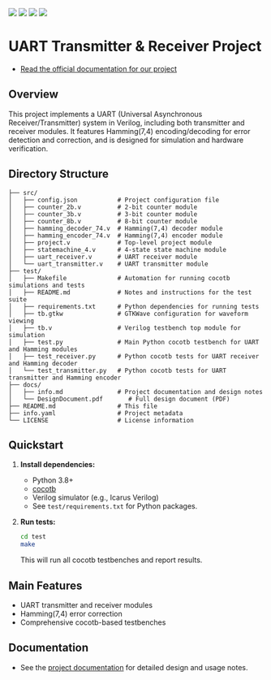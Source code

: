 ![](../../workflows/gds/badge.svg) ![](../../workflows/docs/badge.svg) ![](../../workflows/test/badge.svg) ![](../../workflows/fpga/badge.svg)

# UART Transmitter & Receiver Project

- [Read the official documentation for our project](https://docs.google.com/document/d/1tlF-jqzEoZz30VtqMln9JiZ-5Pucy0jMslVNLtq-4XA/edit?usp=sharing)

## Overview

This project implements a UART (Universal Asynchronous Receiver/Transmitter) system in Verilog, including both transmitter and receiver modules. It features Hamming(7,4) encoding/decoding for error detection and correction, and is designed for simulation and hardware verification.

## Directory Structure

```
├── src/
│   ├── config.json           # Project configuration file
│   ├── counter_2b.v          # 2-bit counter module
│   ├── counter_3b.v          # 3-bit counter module
│   ├── counter_8b.v          # 8-bit counter module
│   ├── hamming_decoder_74.v  # Hamming(7,4) decoder module
│   ├── hamming_encoder_74.v  # Hamming(7,4) encoder module
│   ├── project.v             # Top-level project module
│   ├── statemachine_4.v      # 4-state state machine module
│   ├── uart_receiver.v       # UART receiver module
│   └── uart_transmitter.v    # UART transmitter module
├── test/
│   ├── Makefile              # Automation for running cocotb simulations and tests
│   ├── README.md             # Notes and instructions for the test suite
│   ├── requirements.txt      # Python dependencies for running tests
│   ├── tb.gtkw               # GTKWave configuration for waveform viewing
│   ├── tb.v                  # Verilog testbench top module for simulation
│   ├── test.py               # Main Python cocotb testbench for UART and Hamming modules
│   ├── test_receiver.py      # Python cocotb tests for UART receiver and Hamming decoder
│   └── test_transmitter.py   # Python cocotb tests for UART transmitter and Hamming encoder
├── docs/
│   ├── info.md               # Project documentation and design notes
│   └── DesignDocument.pdf       # Full design document (PDF)
├── README.md                 # This file
├── info.yaml                 # Project metadata
└── LICENSE                   # License information
```

## Quickstart

1. **Install dependencies:**

   - Python 3.8+
   - [cocotb](https://cocotb.org/)
   - Verilog simulator (e.g., Icarus Verilog)
   - See `test/requirements.txt` for Python packages.

2. **Run tests:**
   ```sh
   cd test
   make
   ```
   This will run all cocotb testbenches and report results.

## Main Features

- UART transmitter and receiver modules
- Hamming(7,4) error correction
- Comprehensive cocotb-based testbenches

## Documentation

- See the [project documentation](https://docs.google.com/document/d/1tlF-jqzEoZz30VtqMln9JiZ-5Pucy0jMslVNLtq-4XA/edit?usp=sharing) for detailed design and usage notes.
